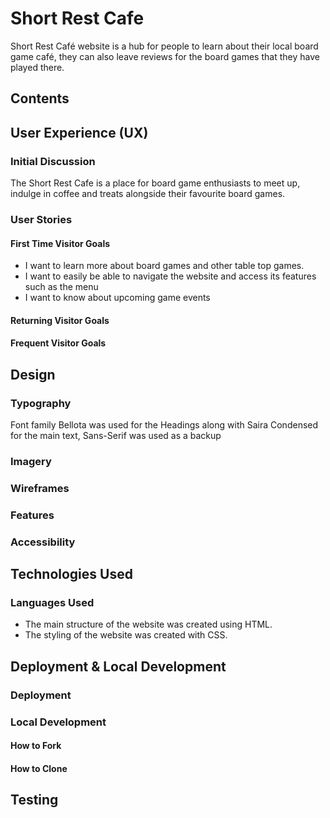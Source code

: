 # Short Rest Cafe

Short Rest Café website is a hub for people to learn about their local board game café, they can also leave reviews for the board games that they have played there.

## Contents

## User Experience (UX)

### Initial Discussion

The Short Rest Cafe is a place for board game enthusiasts to meet up, indulge in coffee and treats alongside their favourite board games.

### User Stories

#### First Time Visitor Goals

* I want to learn more about board games and other table top games.
* I want to easily be able to navigate the website and access its features such as the menu
* I want to know about upcoming game events

#### Returning Visitor Goals

#### Frequent Visitor Goals

## Design

### Typography

Font family Bellota was used for the Headings along with Saira Condensed for the main text, Sans-Serif was used as a backup

### Imagery

### Wireframes

### Features

### Accessibility

## Technologies Used

### Languages Used

* The main structure of the website was created using HTML.
* The styling of the website was created with CSS.

## Deployment & Local Development

### Deployment

### Local Development

#### How to Fork

#### How to Clone

## Testing
